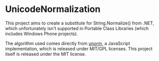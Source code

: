# UnicodeNormalization
This project aims to create a substitute for String.Normalize() from .NET, which unfortunately isn't supported in Portable Class Libraries (which includes Windows Phone projects).

The algorithm used comes directly from [unorm](https://github.com/walling/unorm), a JavaScript implementation, which is released under MIT/GPL licenses. This project itself is released under the MIT license.
